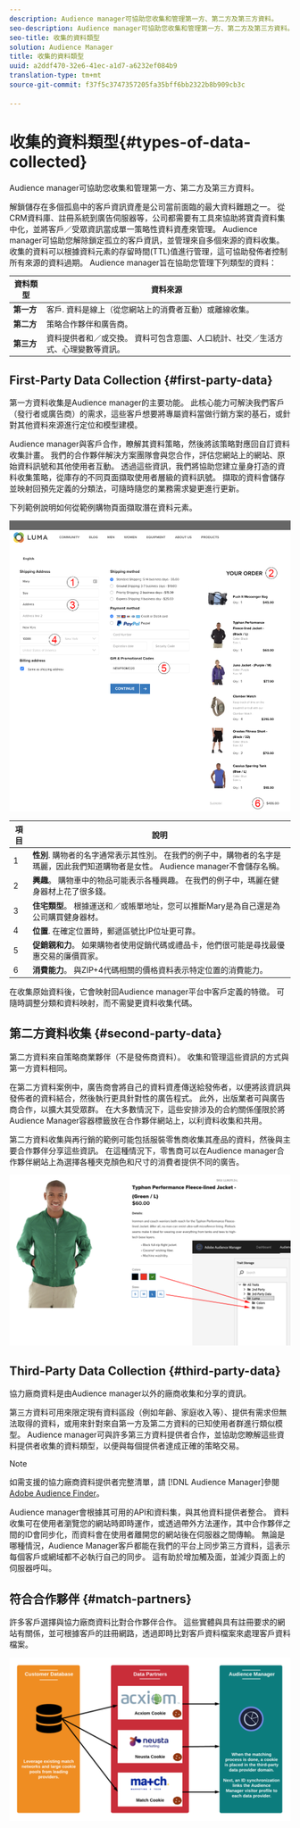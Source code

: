 ```yaml
---
description: Audience manager可協助您收集和管理第一方、第二方及第三方資料。
seo-description: Audience manager可協助您收集和管理第一方、第二方及第三方資料。
seo-title: 收集的資料類型
solution: Audience Manager
title: 收集的資料類型
uuid: a2ddf470-32e6-41ec-a1d7-a6232ef084b9
translation-type: tm+mt
source-git-commit: f37f5c3747357205fa35bff6bb2322b8b909cb3c

---
```



# 收集的資料類型{#types-of-data-collected}

Audience manager可協助您收集和管理第一方、第二方及第三方資料。

解鎖儲存在多個孤島中的客戶資訊資產是公司當前面臨的最大資料難題之一。 從CRM資料庫、註冊系統到廣告伺服器等，公司都需要有工具來協助將寶貴資料集中化，並將客戶／受眾資訊當成單一策略性資料資產來管理。 Audience manager可協助您解除鎖定孤立的客戶資訊，並管理來自多個來源的資料收集。 收集的資料可以根據資料元素的存留時間(TTL)值進行管理，這可協助發佈者控制所有來源的資料過期。 Audience manager旨在協助您管理下列類型的資料：

| 資料類型 | 資料來源 |
|---|---|
| **第一方** | 客戶. 資料是線上（從您網站上的消費者互動）或離線收集。 |
| **第二方** | 策略合作夥伴和廣告商。 |
| **第三方** | 資料提供者和／或交換。 資料可包含意圖、人口統計、社交／生活方式、心理變數等資訊。 |

## First-Party Data Collection {#first-party-data}

第一方資料收集是Audience manager的主要功能。 此核心能力可解決我們客戶（發行者或廣告商）的需求，這些客戶想要將專屬資料當做行銷方案的基石，或針對其他資料來源進行定位和模型建模。

<!-- 

c_1st_party_data.xml

 -->

Audience manager與客戶合作，瞭解其資料策略，然後將該策略對應回自訂資料收集計畫。 我們的合作夥伴解決方案團隊會與您合作，評估您網站上的網站、原始資料訊號和其他使用者互動。 透過這些資訊，我們將協助您建立量身打造的資料收集策略，從庫存的不同頁面擷取使用者層級的資料訊號。 擷取的資料會儲存並映射回預先定義的分類法，可隨時隨您的業務需求變更進行更新。

下列範例說明如何從範例購物頁面擷取潛在資料元素。

![購物車——資料](assets/shopping-cart-data.png)

| 項目 | 說明 |
|---|---|
| 1 | **性別**. 購物者的名字通常表示其性別。 在我們的例子中，購物者的名字是瑪麗，因此我們知道購物者是女性。 Audience manager不會儲存名稱。 |
| 2 | **興趣**。 購物車中的物品可能表示各種興趣。 在我們的例子中，瑪麗在健身器材上花了很多錢。 |
| 3 | **住宅類型**。 根據運送和／或帳單地址，您可以推斷Mary是為自己還是為公司購買健身器材。 |
| 4 | **位置**. 在確定位置時，郵遞區號比IP位址更可靠。 |
| 5 | **促銷親和力**。 如果購物者使用促銷代碼或禮品卡，他們很可能是尋找最優惠交易的廉價買家。 |
| 6 | **消費能力**。 與ZIP+4代碼相關的價格資料表示特定位置的消費能力。 |

在收集原始資料後，它會映射回Audience manager平台中客戶定義的特徵。 可隨時調整分類和資料映射，而不需變更資料收集代碼。

## 第二方資料收集 {#second-party-data}

第二方資料來自策略商業夥伴（不是發佈商資料）。 收集和管理這些資訊的方式與第一方資料相同。

<!-- 

c_2nd_party_data.xml

 -->

在第二方資料案例中，廣告商會將自己的資料資產傳送給發佈者，以便將該資訊與發佈者的資料結合，然後執行更具針對性的廣告程式。 此外，出版業者可與廣告商合作，以擴大其受眾群。 在大多數情況下，這些安排涉及的合約關係僅限於將Audience Manager容器標籤放在合作夥伴網站上，以利資料收集和共用。

第二方資料收集與再行銷的範例可能包括服裝零售商收集其產品的資料，然後與主要合作夥伴分享這些資訊。 在這種情況下，零售商可以在Audience manager合作夥伴網站上為選擇各種夾克顏色和尺寸的消費者提供不同的廣告。

![](assets/shopping-cart-traits.png)

## Third-Party Data Collection {#third-party-data}

協力廠商資料是由Audience manager以外的廠商收集和分享的資訊。

<!-- 

c_3rd_party_data.xml

 -->

第三方資料可用來限定現有資料區段（例如年齡、家庭收入等）、提供有需求但無法取得的資料，或用來針對來自第一方及第二方資料的已知使用者群進行類似模型。 Audience manager可與許多第三方資料提供者合作，並協助您瞭解這些資料提供者收集的資料類型，以便與每個提供者達成正確的策略交易。

>[!NOTE]
>
>如需支援的協力廠商資料提供者完整清單，請 [!DNL Audience Manager]參閱 [Adobe Audience Finder](https://www.adobe-audience-finder.com/)。

Audience manager會根據其可用的API和資料集，與其他資料提供者整合。 資料收集可在使用者瀏覽您的網站時即時運作，或透過帶外方法運作，其中合作夥伴之間的ID會同步化，而資料會在使用者離開您的網站後在伺服器之間傳輸。 無論是哪種情況，Audience Manager客戶都能在我們的平台上同步第三方資料，這表示每個客戶或網域都不必執行自己的同步。 這有助於增加觸及面，並減少頁面上的伺服器呼叫。

## 符合合作夥伴 {#match-partners}

許多客戶選擇與協力廠商資料比對合作夥伴合作。 這些實體與具有註冊要求的網站有關係，並可根據客戶的註冊網路，透過即時比對客戶資料檔案來處理客戶資料檔案。

![data-provider-match](assets/data-provider-match.png)
